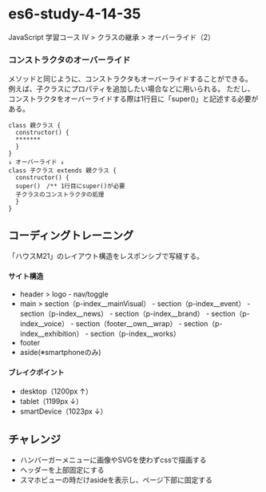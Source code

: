 # es6-study-4-14-35
JavaScript 学習コース IV > クラスの継承 > オーバーライド（2）

### コンストラクタのオーバーライド
メソッドと同じように、コンストラクタもオーバーライドすることができる。
例えば、子クラスにプロパティを追加したい場合などに用いられる。
ただし、コンストラクタをオーバーライドする際は1行目に「super()」と記述する必要がある。
```
class 親クラス {
  constructor() {
  *******
  }
}
↓ オーバーライド ↓
class 子クラス extends 親クラス {
  constructor() {
  super()　/** 1行目にsuper()が必要
  子クラスのコンストラクタの処理
  }
}
```











## コーディングトレーニング
「ハウスM21」のレイアウト構造をレスポンシブで写経する。

#### サイト構造
- header > logo - nav/toggle
- main > section（p-index__mainVisual） - section（p-index__event） - section（p-index__news） - section（p-index__brand） - section（p-index__voice） - section（footer__own__wrap） - section（p-index__exhibition） - section（p-index__works）
- footer
- aside(※smartphoneのみ)

#### ブレイクポイント
- desktop（1200px ↑）
- tablet（1199px ↓）
- smartDevice（1023px ↓）

## チャレンジ
- ハンバーガーメニューに画像やSVGを使わずcssで描画する
- ヘッダーを上部固定にする
- スマホビューの時だけasideを表示し、ページ下部に固定する
